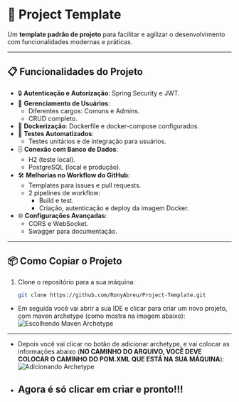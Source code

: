 # 🚀 Project Template

Um **template padrão de projeto** para facilitar e agilizar o desenvolvimento com funcionalidades modernas e práticas.

---

## 📋 Funcionalidades do Projeto

- 🔒 **Autenticação e Autorização**: Spring Security e JWT.
- 👥 **Gerenciamento de Usuários**:
    - Diferentes cargos: Comuns e Admins.
    - CRUD completo.
- 🐳 **Dockerização**: Dockerfile e docker-compose configurados.
- 🧪 **Testes Automatizados**:
    - Testes unitários e de integração para usuários.
- 🗄️ **Conexão com Banco de Dados**:
    - H2 (teste local).
    - PostgreSQL (local e produção).
- 🛠️ **Melhorias no Workflow do GitHub**:
    - Templates para issues e pull requests.
    - 2 pipelines de workflow:
        - Build e test.
        - Criação, autenticação e deploy da imagem Docker.
- 🌐 **Configurações Avançadas**:
    - CORS e WebSocket.
    - Swagger para documentação.

---

## 📦 Como Copiar o Projeto

1. Clone o repositório para a sua máquina:
   ```bash
   git clone https://github.com/RonyAbreu/Project-Template.git


- Em seguida você vai abrir a sua IDE e clicar para criar um novo projeto, com maven archetype (como mostra na imagem abaixo):
![Escolhendo Maven Archetype](./img1.png)

---

- Depois você vai clicar no botão de adicionar archetype, e vai colocar as informações abaixo (**NO CAMINHO DO ARQUIVO, VOCÊ DEVE COLOCAR O CAMINHO DO POM.XML QUE ESTÁ NA SUA MÁQUINA**):
![Adicionando Archetype](./img2.png)

- ## **Agora é só clicar em criar e pronto!!!**

